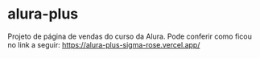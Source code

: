 # alura-plus
Projeto de página de vendas do curso da Alura.
Pode conferir como ficou no link a seguir: https://alura-plus-sigma-rose.vercel.app/
